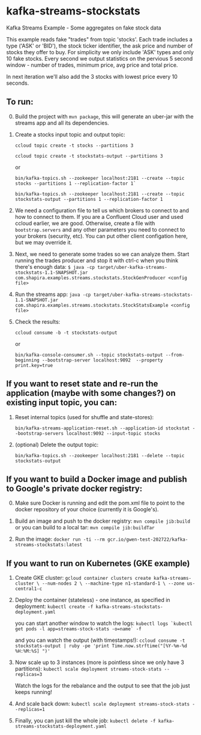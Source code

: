# kafka-streams-stockstats
Kafka Streams Example - Some aggregates on fake stock data

This example reads fake "trades" from topic 'stocks'. Each trade includes a type ('ASK' or 'BID'), the stock ticker identifier, the ask price and number of stocks they offer to buy.
For simplicity we only include 'ASK' types and only 10 fake stocks. Every second we output statistics on the pervious 5 second window - number of trades, minimum price, avg price and total price.

In next iteration we'll also add the 3 stocks with lowest price every 10 seconds.

## To run:
0. Build the project with `mvn package`, this will generate an uber-jar with the streams app and all its dependencies.

1. Create a stocks input topic and output topic:

    ```
    ccloud topic create -t stocks --partitions 3
    
    ccloud topic create -t stockstats-output --partitions 3
    ```
    or

    ```
    bin/kafka-topics.sh --zookeeper localhost:2181 --create --topic stocks --partitions 1 --replication-factor 1`
    
    bin/kafka-topics.sh --zookeeper localhost:2181 --create --topic stockstats-output --partitions 1 --replication-factor 1
   ```

2. We need a configuration file to tell us which brokers to connect to and how to connect to them. If you are a Confluent Cloud user and used ccloud earlier, we are good. Otherwise, create a file with `bootstrap.servers` and any other parameters you need to connect to your brokers (security, etc). You can put other client configation here, but we may override it.

3. Next, we need to generate some trades so we can analyze them. Start running the trades producer and stop it with ctrl-c when you think there's enough data:
`$ java -cp target/uber-kafka-streams-stockstats-1.1-SNAPSHOT.jar com.shapira.examples.streams.stockstats.StockGenProducer <config file>`

4. Run the streams app:
`java -cp target/uber-kafka-streams-stockstats-1.1-SNAPSHOT.jar com.shapira.examples.streams.stockstats.StockStatsExample <config file>`

5. Check the results:

   `ccloud consume -b -t stockstats-output`

   or

   `bin/kafka-console-consumer.sh --topic stockstats-output --from-beginning --bootstrap-server localhost:9092  --property print.key=true`

## If you want to reset state and re-run the application (maybe with some changes?) on existing input topic, you can:

1. Reset internal topics (used for shuffle and state-stores):

    `bin/kafka-streams-application-reset.sh --application-id stockstat --bootstrap-servers localhost:9092 --input-topic stocks`

2. (optional) Delete the output topic:

    `bin/kafka-topics.sh --zookeeper localhost:2181 --delete --topic stockstats-output`
    
    
## If you want to build a Docker image and publish to Google's private docker registry:
    
0. Make sure Docker is running and edit the pom.xml file to point to the docker repository of your choice (currently it is Google's).

1. Build an image and push to the docker registry: `mvn compile jib:build`
or you can build to a local tar: `mvn compile jib:buildTar`

2. Run the image: `docker run -ti --rm gcr.io/gwen-test-202722/kafka-streams-stockstats:latest`

## If you want to run on Kubernetes (GKE example)

1. Create GKE cluster:
`gcloud container clusters create kafka-streams-cluster \
     --num-nodes 2 \
     --machine-type n1-standard-1 \
     --zone us-central1-c`
     
2. Deploy the container (stateless) - one instance, as specified in deployment:
`kubectl create -f kafka-streams-stockstats-deployment.yaml`

   you can start another window to watch the logs:
``kubectl logs `kubectl get pods -l app=streams-stock-stats -o=name` -f``

   and you can watch the output (with timestamps!):
`ccloud consume -t stockstats-output | ruby -pe 'print Time.now.strftime("[%Y-%m-%d %H:%M:%S] ")'`

3. Now scale up to 3 instances (more is pointless since we only have 3 partitions):
`kubectl scale deployment streams-stock-stats --replicas=3`

   Watch the logs for the rebalance and the output to see that the job just keeps running!

4. And scale back down:
`kubectl scale deployment streams-stock-stats --replicas=1`

5. Finally, you can just kill the whole job:
`kubectl delete -f kafka-streams-stockstats-deployment.yaml`